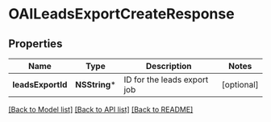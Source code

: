 # OAILeadsExportCreateResponse

## Properties
Name | Type | Description | Notes
------------ | ------------- | ------------- | -------------
**leadsExportId** | **NSString*** | ID for the leads export job | [optional] 

[[Back to Model list]](../README.md#documentation-for-models) [[Back to API list]](../README.md#documentation-for-api-endpoints) [[Back to README]](../README.md)


